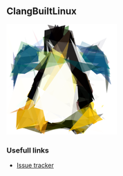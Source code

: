 ## ClangBuiltLinux

![logo](https://raw.githubusercontent.com/ClangBuiltLinux/ClangBuiltLinux.github.io/logo/logo.png)

### Usefull links

- [Issue tracker](https://github.com/ClangBuiltLinux/linux/issues)
